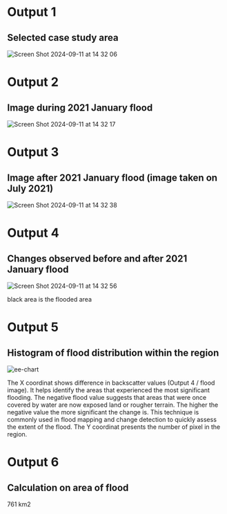 # Output 1
## Selected case study area

![Screen Shot 2024-09-11 at 14 32 06](https://github.com/user-attachments/assets/e6682420-6065-48b4-a9ba-c5409341504e)

# Output 2
## Image during 2021 January flood

![Screen Shot 2024-09-11 at 14 32 17](https://github.com/user-attachments/assets/cb4b5fca-ff84-4b59-9a2e-701139c2a534)

# Output 3
## Image after 2021 January flood (image taken on July 2021)

![Screen Shot 2024-09-11 at 14 32 38](https://github.com/user-attachments/assets/46368e39-128e-4690-a505-610b55a9624c)

# Output 4
## Changes observed before and after 2021 January flood

![Screen Shot 2024-09-11 at 14 32 56](https://github.com/user-attachments/assets/ccd5c8c4-6452-4b90-b2f9-563b8dc5bcd5)

black area is the flooded area

# Output 5
## Histogram of flood distribution within the region

![ee-chart](https://github.com/user-attachments/assets/61a04351-6db7-4524-8e2b-8467fd7df664)

The X coordinat shows difference in backscatter values (Output 4 / flood image). It helps identify the areas that experienced the most significant flooding. The negative flood value suggests that areas that were once covered by water are now exposed land or rougher terrain. The higher the negative value the more significant the change is. This technique is commonly used in flood mapping and change detection to quickly assess the extent of the flood. The Y coordinat presents the number of pixel in the region.

# Output 6
## Calculation on area of flood

761 km2
